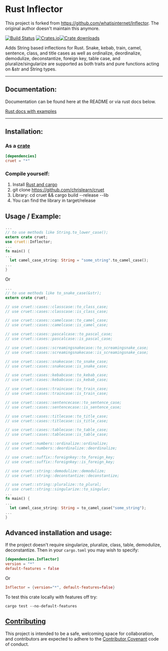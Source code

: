 # Rust Inflector

This project is forked from https://github.com/whatisinternet/Inflector. The original author doesn't maintain this anymore.

[![Build Status](https://travis-ci.org/chrislearn/cruet.svg?branch=master)](https://travis-ci.org/chrislearn/cruet) [![Crates.io](https://img.shields.io/crates/v/Inflector.svg)](https://crates.io/crates/cruet)[![Crate downloads](https://img.shields.io/crates/d/cruet.svg)](https://crates.io/crates/cruet)


Adds String based inflections for Rust. Snake, kebab, train, camel,
sentence, class, and title cases as well as ordinalize,
deordinalize, demodulize, deconstantize, foreign key, table case, and pluralize/singularize are supported as both traits and pure functions
acting on &str and String types.

-----
## Documentation:

Documentation can be found here at the README or via rust docs below.

[Rust docs with examples](https://docs.rs/cruet)

-----

## Installation:

### As a [crate](http://crates.io)

```toml
[dependencies]
cruet = "*"
```

### Compile yourself:

1. Install [Rust and cargo](http://doc.crates.io/)
2. git clone https://github.com/chrislearn/cruet
3. Library: cd cruet && cargo build --release --lib
4. You can find the library in target/release

## Usage / Example:

```rust
...
// to use methods like String.to_lower_case();
extern crate cruet;
use cruet::Inflector;
...
fn main() {
...
  let camel_case_string: String = "some_string".to_camel_case();
...
}

```

Or

```rust
...
// to use methods like to_snake_case(&str);
extern crate cruet;

// use cruet::cases::classcase::to_class_case;
// use cruet::cases::classcase::is_class_case;

// use cruet::cases::camelcase::to_camel_case;
// use cruet::cases::camelcase::is_camel_case;

// use cruet::cases::pascalcase::to_pascal_case;
// use cruet::cases::pascalcase::is_pascal_case;

// use cruet::cases::screamingsnakecase::to_screamingsnake_case;
// use cruet::cases::screamingsnakecase::is_screamingsnake_case;

// use cruet::cases::snakecase::to_snake_case;
// use cruet::cases::snakecase::is_snake_case;

// use cruet::cases::kebabcase::to_kebab_case;
// use cruet::cases::kebabcase::is_kebab_case;

// use cruet::cases::traincase::to_train_case;
// use cruet::cases::traincase::is_train_case;

// use cruet::cases::sentencecase::to_sentence_case;
// use cruet::cases::sentencecase::is_sentence_case;

// use cruet::cases::titlecase::to_title_case;
// use cruet::cases::titlecase::is_title_case;

// use cruet::cases::tablecase::to_table_case;
// use cruet::cases::tablecase::is_table_case;

// use cruet::numbers::ordinalize::ordinalize;
// use cruet::numbers::deordinalize::deordinalize;

// use cruet::suffix::foreignkey::to_foreign_key;
// use cruet::suffix::foreignkey::is_foreign_key;

// use cruet::string::demodulize::demodulize;
// use cruet::string::deconstantize::deconstantize;

// use cruet::string::pluralize::to_plural;
// use cruet::string::singularize::to_singular;
...
fn main() {
...
  let camel_case_string: String = to_camel_case("some_string");
...
}

```

## Advanced installation and usage:

If the project doesn't require singularize, pluralize, class, table, demodulize,
deconstantize. Then in your `cargo.toml` you may wish to specify:

```toml
[dependencies.Inflector]
version = "*"
default-features = false
```

Or

```toml
Inflector = {version="*", default-features=false}

```

To test this crate locally with features off try:

```shell
cargo test --no-default-features
```

## [Contributing](CONTRIBUTING.md)

This project is intended to be a safe, welcoming space for collaboration, and contributors are expected to adhere to the [Contributor Covenant](http://contributor-covenant.org) code of conduct.
